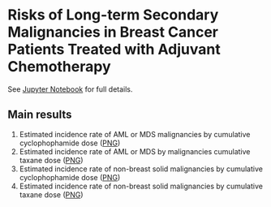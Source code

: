 # Risks of Long-term Secondary Malignancies in Breast Cancer Patients Treated with Adjuvant Chemotherapy

See [Jupyter Notebook](metaregSecMal.ipynb) for full details.

## Main results

1. Estimated incidence rate of AML or MDS malignancies by cumulative cyclophophamide dose ([PNG](AMLorMDS_Cyclophosphamide.png))
1. Estimated incidence rate of AML or MDS by malignancies cumulative taxane dose ([PNG](AMLorMDS_Taxane.png))
1. Estimated incidence rate of non-breast solid malignancies by cumulative cyclophophamide dose ([PNG](NonBreastSolid_Cyclophosphamide.png))
1. Estimated incidence rate of non-breast solid malignancies by cumulative taxane dose ([PNG](NonBreastSolid_Taxane.png))
